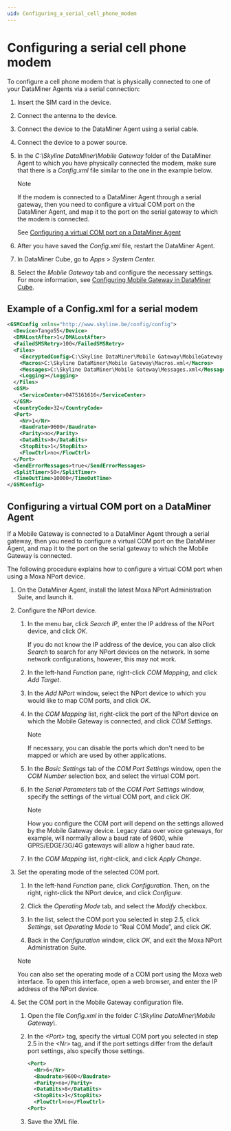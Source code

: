 ```yaml
---
uid: Configuring_a_serial_cell_phone_modem
---
```


# Configuring a serial cell phone modem

To configure a cell phone modem that is physically connected to one of your DataMiner Agents via a serial connection:

1. Insert the SIM card in the device.

2. Connect the antenna to the device.

3. Connect the device to the DataMiner Agent using a serial cable.

4. Connect the device to a power source.

5. In the *C:\\Skyline DataMiner\\Mobile Gateway* folder of the DataMiner Agent to which you have physically connected the modem, make sure that there is a *Config.xml* file similar to the one in the example below.

    > [!NOTE]
    > If the modem is connected to a DataMiner Agent through a serial gateway, then you need to configure a virtual COM port on the DataMiner Agent, and map it to the port on the serial gateway to which the modem is connected.
    >
    > See [Configuring a virtual COM port on a DataMiner Agent](#configuring-a-virtual-com-port-on-a-dataminer-agent)

6. After you have saved the *Config.xml* file, restart the DataMiner Agent.

7. In DataMiner Cube, go to *Apps* > *System Center.*

8. Select the *Mobile Gateway* tab and configure the necessary settings. For more information, see [Configuring Mobile Gateway in DataMiner Cube](xref:Configuring_Mobile_Gateway_in_DataMiner_Cube).

## Example of a Config.xml for a serial modem

```xml
<GSMConfig xmlns="http://www.skyline.be/config/config">
  <Device>Tango55</Device>
  <DMALostAfter>1</DMALostAfter>
  <FailedSMSRetry>100</FailedSMSRetry>
  <Files>
    <EncryptedConfig>C:\Skyline DataMiner\Mobile Gateway\MobileGateway.cfg</EncryptedConfig>
    <Macros>C:\Skyline DataMiner\Mobile Gateway\Macros.xml</Macros>
    <Messages>C:\Skyline DataMiner\Mobile Gateway\Messages.xml</Messages>
    <Logging></Logging>
  </Files>
  <GSM>
    <ServiceCenter>0475161616</ServiceCenter>
  </GSM>
  <CountryCode>32</CountryCode>
  <Port>
    <Nr>1</Nr>
    <Baudrate>9600</Baudrate>
    <Parity>no</Parity>
    <DataBits>8</DataBits>
    <StopBits>1</StopBits>
    <FlowCtrl>no</FlowCtrl>
  </Port>
  <SendErrorMessages>true</SendErrorMessages>
  <SplitTimer>50</SplitTimer>
  <TimeOutTime>10000</TimeOutTime>
</GSMConfig>
```

## Configuring a virtual COM port on a DataMiner Agent

If a Mobile Gateway is connected to a DataMiner Agent through a serial gateway, then you need to configure a virtual COM port on the DataMiner Agent, and map it to the port on the serial gateway to which the Mobile Gateway is connected.

The following procedure explains how to configure a virtual COM port when using a Moxa NPort device.

1. On the DataMiner Agent, install the latest Moxa NPort Administration Suite, and launch it.

2. Configure the NPort device.

    1. In the menu bar, click *Search IP*, enter the IP address of the NPort device, and click *OK*.

        If you do not know the IP address of the device, you can also click *Search* to search for any NPort devices on the network. In some network configurations, however, this may not work.

    2. In the left-hand *Function* pane, right-click *COM Mapping*, and click *Add Target*.

    3. In the *Add NPort* window, select the NPort device to which you would like to map COM ports, and click *OK*.

    4. In the *COM Mapping* list, right-click the port of the NPort device on which the Mobile Gateway is connected, and click *COM Settings*.

        > [!NOTE]
        > If necessary, you can disable the ports which don't need to be mapped or which are used by other applications.

    5. In the *Basic Settings* tab of the *COM Port Settings* window, open the *COM Number* selection box, and select the virtual COM port.

    6. In the *Serial Parameters* tab of the *COM Port Settings* window, specify the settings of the virtual COM port, and click *OK*.

        > [!NOTE]
        > How you configure the COM port will depend on the settings allowed by the Mobile Gateway device. Legacy data over voice gateways, for example, will normally allow a baud rate of 9600, while GPRS/EDGE/3G/4G gateways will allow a higher baud rate.

    7. In the *COM Mapping* list, right-click, and click *Apply Change*.

3. Set the operating mode of the selected COM port.

    1. In the left-hand *Function* pane, click *Configuration*. Then, on the right, right-click the NPort device, and click *Configure*.

    2. Click the *Operating Mode* tab, and select the *Modify* checkbox.

    3. In the list, select the COM port you selected in step 2.5, click *Settings*, set *Operating Mode* to “Real COM Mode”, and click *OK*.

    4. Back in the *Configuration* window, click *OK*, and exit the Moxa NPort Administration Suite.

    > [!NOTE]
    > You can also set the operating mode of a COM port using the Moxa web interface. To open this interface, open a web browser, and enter the IP address of the NPort device.

4. Set the COM port in the Mobile Gateway configuration file.

    1. Open the file *Config.xml* in the folder *C:\\Skyline DataMiner\\Mobile Gateway\\*.

    2. In the *\<Port>* tag, specify the virtual COM port you selected in step 2.5 in the *\<Nr>* tag, and if the port settings differ from the default port settings, also specify those settings.

        ```xml
        <Port>
          <Nr>6</Nr>
          <Baudrate>9600</Baudrate>
          <Parity>no</Parity>
          <DataBits>8</DataBits>
          <StopBits>1</StopBits>
          <FlowCtrl>no</FlowCtrl>
        <Port>
        ```

    3. Save the XML file.
